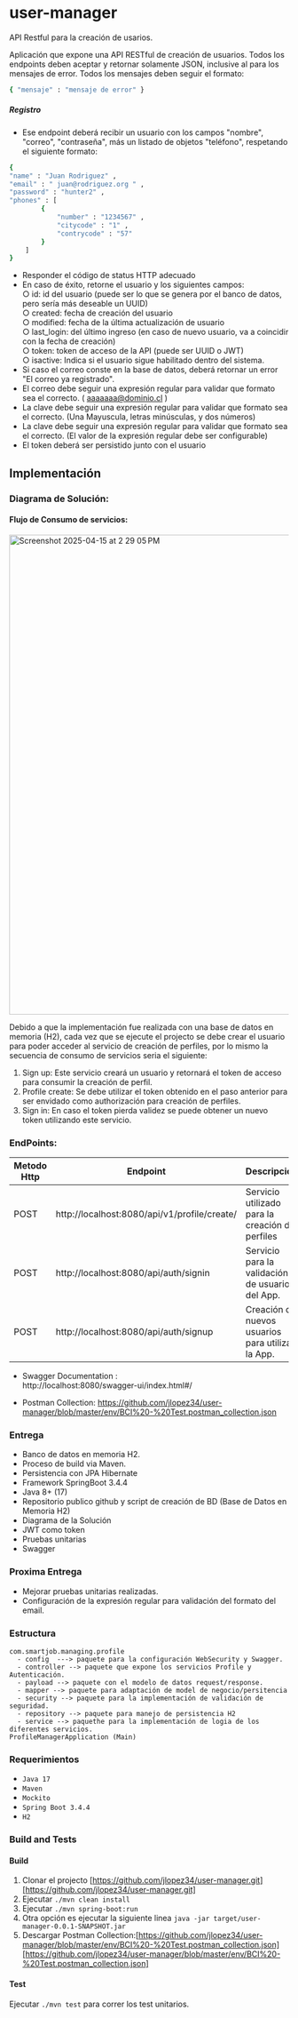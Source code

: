 # user-manager
API Restful para la creación de usarios.

Aplicación que expone una API RESTful de creación de usuarios.
Todos los endpoints deben aceptar y retornar solamente JSON, inclusive al para los mensajes de error.
Todos los mensajes deben seguir el formato:
```bash
{ "mensaje" : "mensaje de error" }
```
##### Registro

- Ese endpoint deberá recibir un usuario con los campos "nombre", "correo", "contraseña", más
un listado de objetos "teléfono", respetando el siguiente formato:
```bash
{
"name" : "Juan Rodriguez" ,
"email" : " juan@rodriguez.org " ,
"password" : "hunter2" ,
"phones" : [
        {
            "number" : "1234567" ,
            "citycode" : "1" ,
            "contrycode" : "57"
        }
    ]
}
```
- Responder el código de status HTTP adecuado
- En caso de éxito, retorne el usuario y los siguientes campos:  
○ id: id del usuario (puede ser lo que se genera por el banco de datos, pero sería más
deseable un UUID)  
○ created: fecha de creación del usuario   
○ modified: fecha de la última actualización de usuario   
○ last_login: del último ingreso (en caso de nuevo usuario, va a coincidir con la fecha
de creación)  
○ token: token de acceso de la API (puede ser UUID o JWT)  
○ isactive: Indica si el usuario sigue habilitado dentro del sistema.
- Si caso el correo conste en la base de datos, deberá retornar un error "El correo ya
registrado".
- El correo debe seguir una expresión regular para validar que formato sea el correcto.
( aaaaaaa@dominio.cl )
- La clave debe seguir una expresión regular para validar que formato sea el correcto. (Una
Mayuscula, letras minúsculas, y dos números)
- La clave debe seguir una expresión regular para validar que formato sea el correcto. (El
  valor de la expresión regular debe ser configurable)
- El token deberá ser persistido junto con el usuario

## Implementación

### Diagrama de Solución:
#### Flujo de Consumo de servicios:
<img width="864" alt="Screenshot 2025-04-15 at 2 29 05 PM" src="https://github.com/user-attachments/assets/6490709f-5d8e-4dfe-91b6-b39dda8beace" />



Debido a que la implementación fue realizada con una base de datos en memoria (H2), cada vez que se ejecute el projecto
se debe crear el usuario para poder acceder al servicio de creación de perfiles, por lo mismo la secuencia de consumo
de servicios seria el siguiente:  
1. Sign up: Este servicio creará un usuario y retornará el token de acceso para consumir la creación de perfil.
2. Profile create: Se debe utilizar el token obtenido en el paso anterior para ser envidado como authorización para creación de perfiles.
3. Sign in: En caso el token pierda validez se puede obtener un nuevo token utilizando este servicio. 


### EndPoints:
| Metodo Http | Endpoint                                     | Descripción                                       |
|-------------|----------------------------------------------|---------------------------------------------------|
| POST        | http://localhost:8080/api/v1/profile/create/ | Servicio utilizado para la creación de perfiles   |
| POST        | http://localhost:8080/api/auth/signin        | Servicio para la validación de usuarios del App.  |
| POST        | http://localhost:8080/api/auth/signup        | Creación de nuevos usuarios para utilizar la App. |

* Swagger Documentation :  
  http://localhost:8080/swagger-ui/index.html#/

* Postman Collection:
  https://github.com/jlopez34/user-manager/blob/master/env/BCI%20-%20Test.postman_collection.json

### Entrega

* Banco de datos en memoria H2.
* Proceso de build via Maven.
* Persistencia con JPA Hibernate
* Framework SpringBoot  3.4.4
* Java 8+ (17)
* Repositorio publico github y script de creación de BD (Base de Datos en Memoria H2)
* Diagrama de la Solución
* JWT como token
* Pruebas unitarias
* Swagger

### Proxima Entrega

* Mejorar pruebas unitarias realizadas.
* Configuración de la expresión regular para validación del formato del email.


### Estructura 
```
com.smartjob.managing.profile 
  - config  ---> paquete para la configuración WebSecurity y Swagger. 
  - controller --> paquete que expone los servicios Profile y Autenticación.
  - payload --> paquete con el modelo de datos request/response.
  - mapper --> paquete para adaptación de model de negocio/persitencia
  - security --> paquete para la implementación de validación de seguridad.
  - repository --> paquete para manejo de persistencia H2
  - service --> paquethe para la implementación de logia de los diferentes servicios.
ProfileManagerApplication (Main)
```
### Requerimientos

* `Java 17`
* `Maven`
* `Mockito`
* `Spring Boot 3.4.4`
* `H2`

### Build and Tests
#### Build

1. Clonar el projecto [https://github.com/jlopez34/user-manager.git][https://github.com/jlopez34/user-manager.git]
2. Ejecutar `./mvn clean install`
3. Ejecutar `./mvn spring-boot:run`
4. Otra opción es ejecutar la siguiente linea `java -jar target/user-manager-0.0.1-SNAPSHOT.jar`
5. Descargar Postman Collection:[https://github.com/jlopez34/user-manager/blob/master/env/BCI%20-%20Test.postman_collection.json][https://github.com/jlopez34/user-manager/blob/master/env/BCI%20-%20Test.postman_collection.json]

#### Test
Ejecutar `./mvn test` para correr los test unitarios.<br>

[https://github.com/jlopez34/user-manager.git]: https://github.com/jlopez34/user-manager

[https://github.com/jlopez34/user-manager/blob/master/env/BCI%20-%20Test.postman_collection.json]: https://github.com/jlopez34/user-manager/blob/master/env/BCI%20-%20Test.postman_collection.json


